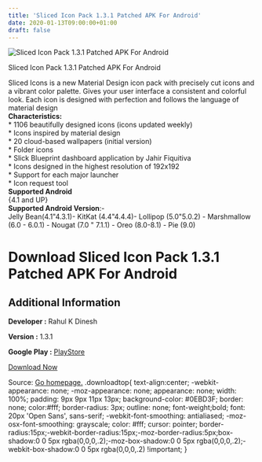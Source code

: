 ```yaml
---
title: 'Sliced Icon Pack 1.3.1 Patched APK For Android'
date: 2020-01-13T09:00:00+01:00
draft: false
---
```


![Sliced Icon Pack 1.3.1 Patched APK For Android](https://i0.wp.com/apkhome.net/wp-content/uploads/2020/01/Sliced-Icon-Pack-1.3.1-Patched.png "Sliced Icon Pack 1.3.1 Patched APK For Android")

  

Sliced Icon Pack 1.3.1 Patched APK For Android

Sliced Icons is a new Material Design icon pack with precisely cut icons and a vibrant color palette. Gives your user interface a consistent and colorful look. Each icon is designed with perfection and follows the language of material design  
**Characteristics:**  
\* 1106 beautifully designed icons (icons updated weekly)  
\* Icons inspired by material design  
\* 20 cloud-based wallpapers (initial version)  
\* Folder icons  
\* Slick Blueprint dashboard application by Jahir Fiquitiva  
\* Icons designed in the highest resolution of 192x192  
\* Support for each major launcher  
\* Icon request tool  
**Supported Android**  
{4.1 and UP}  
**Supported Android Version**:-  
Jelly Bean(4.1"4.3.1)- KitKat (4.4"4.4.4)- Lollipop (5.0"5.0.2) - Marshmallow (6.0 - 6.0.1) - Nougat (7.0 " 7.1.1) - Oreo (8.0-8.1) - Pie (9.0)

Download Sliced Icon Pack 1.3.1 Patched APK For Android
=======================================================

Additional Information
----------------------

**Developer :** Rahul K Dinesh

**Version :** 1.3.1

**Google Play :** [PlayStore](https://play.google.com/store/apps/details?id=com.b16h22.sliced)

  

[Download Now](https://store4app.co/post/sliced-icon-pack-1-3-1-patched-apk-for-android_1578851155)

  
Source: [Go homepage.](https://store4app.co/post/sliced-icon-pack-1-3-1-patched-apk-for-android_1578851155) .downloadtop{ text-align:center; -webkit-appearance: none; -moz-appearance: none; appearance: none; width: 100%; padding: 9px 9px 11px 13px; background-color: #0EBD3F; border: none; color:#fff; border-radius: 3px; outline: none; font-weight;bold; font: 20px 'Open Sans', sans-serif; -webkit-font-smoothing: antialiased; -moz-osx-font-smoothing: grayscale; color: #fff; cursor: pointer; border-radius:15px;-webkit-border-radius:15px;-moz-border-radius:5px;box-shadow:0 0 5px rgba(0,0,0,.2);-moz-box-shadow:0 0 5px rgba(0,0,0,.2);-webkit-box-shadow:0 0 5px rgba(0,0,0,.2) !important; }